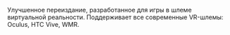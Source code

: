 Улучшенное переиздание, разработанное для игры в шлеме виртуальной реальности. Поддерживает все современные VR-шлемы: Oculus, HTC Vive, WMR.